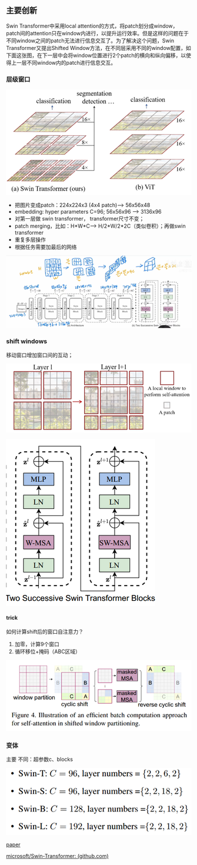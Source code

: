 ## 主要创新

Swin Transformer中采用local attention的方式，将patch划分成window，patch间的attention只在window内进行，以提升运行效率。但是这样的问题在于不同window之间的patch无法进行信息交互了。为了解决这个问题，Swin Transformer又提出Shifted Window方法，在不同层采用不同的window配置，如下面这张图，在下一层中会将window位置进行2个patch的横向和纵向偏移，以使得上一层不同window内的patch进行信息交互。



### 层级窗口

![image-20220221171351962](./imags/image-20220221171351962.png)

- 把图片变成patch：224x224x3 (4x4 patch)--> 56x56x48
- embedding: hyper parameters C=96; 56x56x96 --> 3136x96 
- 对第一层做 swin transformer， transformer尺寸不变；
- patch merging，比如：H\*W\*C--> H/2\*W/2*2C（类似卷积）；再做swin transformer
- 重复多层操作
- 根据任务需要加最后的网络

![image-20220221180646913](./imags/image-20220221180646913.png)

### shift windows

移动窗口增加窗口间的互动；

![image-20220221181558798](./imags/image-20220221181558798.png)

![image-20220221184428274](./imags/image-20220221184428274.png)

#### trick

如何计算shift后的窗口自注意力？

1. 加零，计算9个窗口
2. 循环移位+掩码（ABC区域）

![image-20220221184720441](./imags/image-20220221184720441.png)



### 变体

主要 不同：超参数c、blocks

![image-20220221185947707](./imags/image-20220221185947707.png)



[paper](https://arxiv.org/abs/2103.14030)

[microsoft/Swin-Transformer:  (github.com)](https://github.com/microsoft/Swin-Transformer)